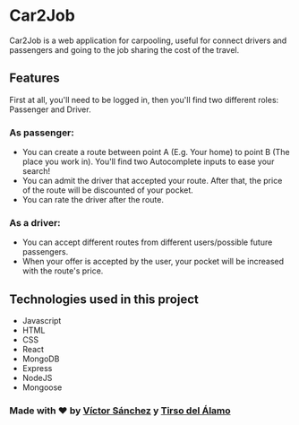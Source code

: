 # Car2Job

Car2Job is a web application for carpooling, useful for connect drivers and passengers and going to the job sharing the cost of the travel.

## Features 

First at all, you'll need to be logged in, then you'll find two different roles: Passenger and Driver.

### As passenger:
- You can create a route between point A (E.g. Your home) to point B (The place you work in). You'll find two Autocomplete inputs to ease your search!
- You can admit the driver that accepted your route. After that, the price of the route will be discounted of your pocket.
- You can rate the driver after the route.

### As a driver:
- You can accept different routes from different users/possible future passengers.
- When your offer is accepted by the user, your pocket will be increased with the route's price.

## Technologies used in this project

- Javascript
- HTML
- CSS
- React
- MongoDB
- Express
- NodeJS
- Mongoose


### Made with :heart: by [Víctor Sánchez](https://www.linkedin.com/in/victor-sanchez-leal/) y [Tirso del Álamo](https://www.linkedin.com/in/tirsodelalamomartin/) 
